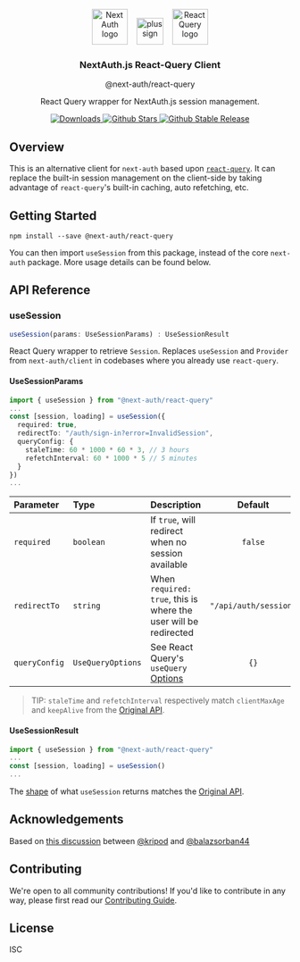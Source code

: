 <p align="center">
  <img alt="Next Auth logo"
    src="https://next-auth.js.org/img/logo/logo-sm.png"
    height="64" />&nbsp;&nbsp;&nbsp;&nbsp;<img alt="plus sign" src="https://www.svgrepo.com/show/138538/plus-sign.svg"
    height="48" />&nbsp;&nbsp;&nbsp;&nbsp;<img alt="React Query logo" src="https://react-query.tanstack.com/_next/static/images/logo-a65f848e05592e7de1dc2150454230fa.svg"
    height="64" />
  <h3 align="center">NextAuth.js React-Query Client</h3>
  <p align="center">@next-auth/react-query</p>
  <p align="center">React Query wrapper for NextAuth.js session management.</p>
  <p align="center" style="align: center;">
    <a href="https://www.npmtrends.com/@next-auth/react-query">
      <img src="https://img.shields.io/npm/dm/@next-auth/react-query" alt="Downloads" />
    </a>
    <a href="https://github.com/nextauthjs/react-query/stargazers">
      <img src="https://img.shields.io/github/stars/nextauthjs/react-query" alt="Github Stars" />
    </a>
    <a href="https://www.npmjs.com/package/@next-auth/react-query">
      <img src="https://img.shields.io/npm/v/@next-auth/react-query?label=latest"
        alt="Github Stable Release" />
    </a>
  </p>
</p>

## Overview

This is an alternative client for `next-auth` based upon [`react-query`](https://react-query.tanstack.com/). It can replace the built-in session management on the client-side by taking advantage of `react-query`'s built-in caching, auto refetching, etc.

## Getting Started

```
npm install --save @next-auth/react-query
```

You can then import `useSession` from this package, instead of the core `next-auth` package. More usage details can be found below.


## API Reference

### useSession

```ts
useSession(params: UseSessionParams) : UseSessionResult
```

React Query wrapper to retrieve `Session`. Replaces `useSession` and `Provider` from `next-auth/client` in codebases where you already use `react-query`.

#### UseSessionParams

```ts
import { useSession } from "@next-auth/react-query"
...
const [session, loading] = useSession({
  required: true,
  redirectTo: "/auth/sign-in?error=InvalidSession",
  queryConfig: {
    staleTime: 60 * 1000 * 60 * 3, // 3 hours
    refetchInterval: 60 * 1000 * 5 // 5 minutes 
  }
})
...
```

| Parameter | Type     | Description                       | Default |
| :-------- | :------- | :-------------------------------- | :-----: |
| `required`| `boolean`| If `true`, will redirect when no session available | `false` |
| `redirectTo`| `string`| When `required: true`, this is where the user will be redirected | `"/api/auth/session"` |
| `queryConfig` | `UseQueryOptions` | See React Query's `useQuery` [Options](https://react-query.tanstack.com/reference/useQuery) | `{}` |

> TIP: `staleTime` and `refetchInterval` respectively match `clientMaxAge` and `keepAlive` from the [Original API](https://next-auth.js.org/getting-started/client#options).

#### UseSessionResult

```ts
import { useSession } from "@next-auth/react-query"
...
const [session, loading] = useSession()
...
```

The [shape](https://github.com/nextauthjs/next-auth/blob/88ec3bad71eb60ed86b3d95d7c4671f9985c96bd/types/client.d.ts#L20-L26) of what `useSession` returns matches the [Original API](https://next-auth.js.org/getting-started/client#usesession).

## Acknowledgements

Based on [this discussion](https://github.com/nextauthjs/next-auth/discussions/1803) between [@kripod](https://github.com/kripod) and [@balazsorban44](https://github.com/balazsorban44)

## Contributing

We're open to all community contributions! If you'd like to contribute in any way, please first read our [Contributing Guide](https://github.com/nextauthjs/next-auth/blob/canary/CONTRIBUTING.md).

## License

ISC
